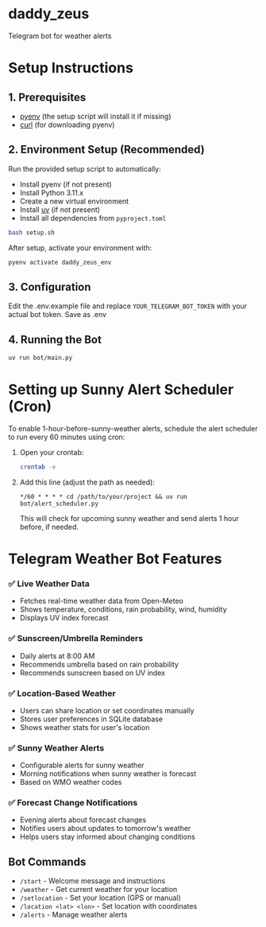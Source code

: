 # daddy_zeus
Telegram bot for weather alerts

# Setup Instructions

## 1. Prerequisites
- [pyenv](https://github.com/pyenv/pyenv) (the setup script will install it if missing)
- [curl](https://curl.se/) (for downloading pyenv)

## 2. Environment Setup (Recommended)

Run the provided setup script to automatically:
- Install pyenv (if not present)
- Install Python 3.11.x
- Create a new virtual environment
- Install [uv](https://github.com/astral-sh/uv) (if not present)
- Install all dependencies from `pyproject.toml`

```bash
bash setup.sh
```

After setup, activate your environment with:
```bash
pyenv activate daddy_zeus_env
```

## 3. Configuration

Edit the .env.example file and replace `YOUR_TELEGRAM_BOT_TOKEN` with your actual bot token.
Save as .env

## 4. Running the Bot

```bash
uv run bot/main.py
```

# Setting up Sunny Alert Scheduler (Cron)

To enable 1-hour-before-sunny-weather alerts, schedule the alert scheduler to run every 60 minutes using cron:

1. Open your crontab:
   ```bash
   crontab -e
   ```
2. Add this line (adjust the path as needed):
   ```cron
   */60 * * * * cd /path/to/your/project && uv run bot/alert_scheduler.py
   ```
   This will check for upcoming sunny weather and send alerts 1 hour before, if needed.

# Telegram Weather Bot Features

### ✅ Live Weather Data
- Fetches real-time weather data from Open-Meteo
- Shows temperature, conditions, rain probability, wind, humidity
- Displays UV index forecast

### ✅ Sunscreen/Umbrella Reminders
- Daily alerts at 8:00 AM
- Recommends umbrella based on rain probability
- Recommends sunscreen based on UV index

### ✅ Location-Based Weather
- Users can share location or set coordinates manually
- Stores user preferences in SQLite database
- Shows weather stats for user's location

### ✅ Sunny Weather Alerts
- Configurable alerts for sunny weather
- Morning notifications when sunny weather is forecast
- Based on WMO weather codes

### ✅ Forecast Change Notifications
- Evening alerts about forecast changes
- Notifies users about updates to tomorrow's weather
- Helps users stay informed about changing conditions

## Bot Commands

- `/start` - Welcome message and instructions
- `/weather` - Get current weather for your location
- `/setlocation` - Set your location (GPS or manual)
- `/location <lat> <lon>` - Set location with coordinates
- `/alerts` - Manage weather alerts
